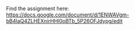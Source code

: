 Find the assignment here:
https://docs.google.com/document/d/1ENWAVgm-bB4laQ4ZLHEXnirHHl0oBTb_5P26OFJdypg/edit
